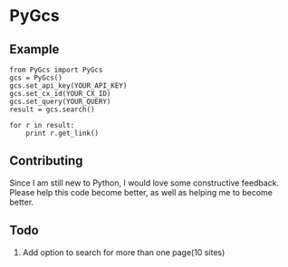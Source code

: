 PyGcs
=====

## Example
	from PyGcs import PyGcs
	gcs = PyGcs()
	gcs.set_api_key(YOUR_API_KEY)
	gcs.set_cx_id(YOUR_CX_ID)
	gcs.set_query(YOUR_QUERY)
	result = gcs.search()

	for r in result:
		print r.get_link()

## Contributing
Since I am still new to Python, I would love some constructive feedback.
Please help this code become better, as well as helping me to become better.

## Todo
1.	Add option to search for more than one page(10 sites)
